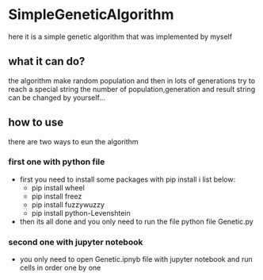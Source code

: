 # SimpleGeneticAlgorithm
here it is a simple genetic algorithm that was implemented by myself 
## what it can do?
the algorithm make random population and then in lots of generations try to reach a special string
the number of population,generation and result string can be changed by yourself...
## how to use 
there are two ways to eun the algorithm 
### first one with python file
+ first you need to install some packages with pip install i list below: 
  + pip install wheel
  + pip install freez
  + pip install fuzzywuzzy
  + pip install python-Levenshtein
+ then its all done and you only need to run the file python file Genetic.py
### second one with jupyter notebook
- you only need to open Genetic.ipnyb file with jupyter notebook and run cells in order one by one 
